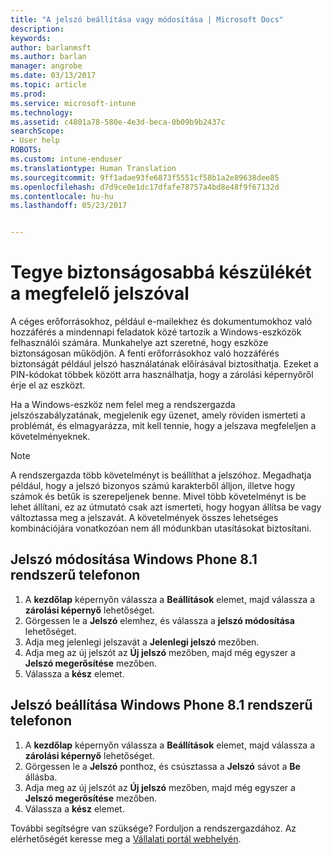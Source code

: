 ```yaml
---
title: "A jelszó beállítása vagy módosítása | Microsoft Docs"
description: 
keywords: 
author: barlanmsft
ms.author: barlan
manager: angrobe
ms.date: 03/13/2017
ms.topic: article
ms.prod: 
ms.service: microsoft-intune
ms.technology: 
ms.assetid: c4801a78-580e-4e3d-beca-0b09b9b2437c
searchScope:
- User help
ROBOTS: 
ms.custom: intune-enduser
ms.translationtype: Human Translation
ms.sourcegitcommit: 9ff1adae93fe6873f5551cf58b1a2e89638dee85
ms.openlocfilehash: d7d9ce0e1dc17dfafe78757a4bd8e48f9f67132d
ms.contentlocale: hu-hu
ms.lasthandoff: 05/23/2017


---
```


# <a name="make-your-device-safer-with-the-right-password"></a>Tegye biztonságosabbá készülékét a megfelelő jelszóval

A céges erőforrásokhoz, például e-mailekhez és dokumentumokhoz való hozzáférés a mindennapi feladatok közé tartozik a Windows-eszközök felhasználói számára. Munkahelye azt szeretné, hogy eszköze biztonságosan működjön. A fenti erőforrásokhoz való hozzáférés biztonságát például jelszó használatának előírásával biztosíthatja. Ezeket a PIN-kódokat többek között arra használhatja, hogy a zárolási képernyőről érje el az eszközt.

Ha a Windows-eszköz nem felel meg a rendszergazda jelszószabályzatának, megjelenik egy üzenet, amely röviden ismerteti a problémát, és elmagyarázza, mit kell tennie, hogy a jelszava megfeleljen a követelményeknek.

> [!Note]
> A rendszergazda több követelményt is beállíthat a jelszóhoz. Megadhatja például, hogy a jelszó bizonyos számú karakterből álljon, illetve hogy számok és betűk is szerepeljenek benne. Mivel több követelményt is be lehet állítani, ez az útmutató csak azt ismerteti, hogy hogyan állítsa be vagy változtassa meg a jelszavát. A követelmények összes lehetséges kombinációjára vonatkozóan nem áll módunkban utasításokat biztosítani.

## <a name="to-change-your-password-on-windows-phone-81"></a>Jelszó módosítása Windows Phone 8.1 rendszerű telefonon

1. A **kezdőlap** képernyőn válassza a **Beállítások** elemet, majd válassza a **zárolási képernyő** lehetőséget.
2. Görgessen le a **Jelszó** elemhez, és válassza a **jelszó módosítása** lehetőséget.
3. Adja meg jelenlegi jelszavát a **Jelenlegi jelszó** mezőben.
4. Adja meg az új jelszót az **Új jelszó** mezőben, majd még egyszer a **Jelszó megerősítése** mezőben.
4. Válassza a **kész** elemet.

## <a name="to-set-your-password-on-windows-phone-81"></a>Jelszó beállítása Windows Phone 8.1 rendszerű telefonon

1. A **kezdőlap** képernyőn válassza a **Beállítások** elemet, majd válassza a **zárolási képernyő** lehetőséget.
2. Görgessen le a **Jelszó** ponthoz, és csúsztassa a **Jelszó** sávot a **Be** állásba.
3. Adja meg az új jelszót az **Új jelszó** mezőben, majd még egyszer a **Jelszó megerősítése** mezőben.
4. Válassza a **kész** elemet.

További segítségre van szüksége? Forduljon a rendszergazdához. Az elérhetőségét keresse meg a [Vállalati portál webhelyén](http://portal.manage.microsoft.com).

